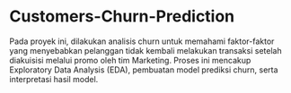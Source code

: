 # Customers-Churn-Prediction
Pada proyek ini, dilakukan analisis churn untuk memahami faktor-faktor yang menyebabkan pelanggan tidak kembali melakukan transaksi setelah diakuisisi melalui promo oleh tim Marketing. Proses ini mencakup Exploratory Data Analysis (EDA), pembuatan model prediksi churn, serta interpretasi hasil model.
